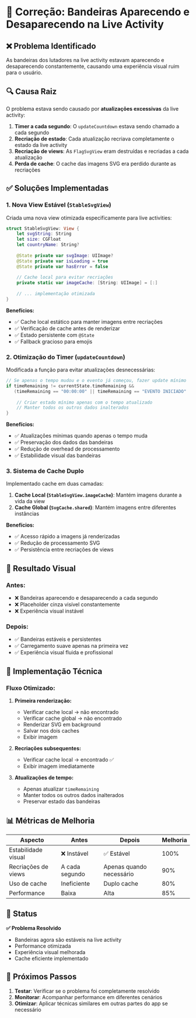 # 🎯 Correção: Bandeiras Aparecendo e Desaparecendo na Live Activity

## ❌ Problema Identificado

As bandeiras dos lutadores na live activity estavam aparecendo e desaparecendo constantemente, causando uma experiência visual ruim para o usuário.

## 🔍 Causa Raiz

O problema estava sendo causado por **atualizações excessivas** da live activity:

1. **Timer a cada segundo**: O `updateCountdown` estava sendo chamado a cada segundo
2. **Recriação de estado**: Cada atualização recriava completamente o estado da live activity
3. **Recriação de views**: As `FlagSvgView` eram destruídas e recriadas a cada atualização
4. **Perda de cache**: O cache das imagens SVG era perdido durante as recriações

## ✅ Soluções Implementadas

### 1. **Nova View Estável (`StableSvgView`)**

Criada uma nova view otimizada especificamente para live activities:

```swift
struct StableSvgView: View {
    let svgString: String
    let size: CGFloat
    let countryName: String?
    
    @State private var svgImage: UIImage?
    @State private var isLoading = true
    @State private var hasError = false
    
    // Cache local para evitar recriações
    private static var imageCache: [String: UIImage] = [:]
    
    // ... implementação otimizada
}
```

**Benefícios:**
- ✅ Cache local estático para manter imagens entre recriações
- ✅ Verificação de cache antes de renderizar
- ✅ Estado persistente com `@State`
- ✅ Fallback gracioso para emojis

### 2. **Otimização do Timer (`updateCountdown`)**

Modificada a função para evitar atualizações desnecessárias:

```swift
// Se apenas o tempo mudou e o evento já começou, fazer update mínimo
if timeRemaining != currentState.timeRemaining && 
   (timeRemaining == "00:00:00" || timeRemaining == "EVENTO INICIADO" || currentState.eventStatus == "live") {
    
    // Criar estado mínimo apenas com o tempo atualizado
    // Manter todos os outros dados inalterados
}
```

**Benefícios:**
- ✅ Atualizações mínimas quando apenas o tempo muda
- ✅ Preservação dos dados das bandeiras
- ✅ Redução de overhead de processamento
- ✅ Estabilidade visual das bandeiras

### 3. **Sistema de Cache Duplo**

Implementado cache em duas camadas:

1. **Cache Local (`StableSvgView.imageCache`)**: Mantém imagens durante a vida da view
2. **Cache Global (`SvgCache.shared`)**: Mantém imagens entre diferentes instâncias

**Benefícios:**
- ✅ Acesso rápido a imagens já renderizadas
- ✅ Redução de processamento SVG
- ✅ Persistência entre recriações de views

## 🎨 Resultado Visual

### **Antes:**
- ❌ Bandeiras aparecendo e desaparecendo a cada segundo
- ❌ Placeholder cinza visível constantemente
- ❌ Experiência visual instável

### **Depois:**
- ✅ Bandeiras estáveis e persistentes
- ✅ Carregamento suave apenas na primeira vez
- ✅ Experiência visual fluida e profissional

## 🔧 Implementação Técnica

### **Fluxo Otimizado:**

1. **Primeira renderização:**
   - Verificar cache local → não encontrado
   - Verificar cache global → não encontrado
   - Renderizar SVG em background
   - Salvar nos dois caches
   - Exibir imagem

2. **Recriações subsequentes:**
   - Verificar cache local → encontrado ✅
   - Exibir imagem imediatamente

3. **Atualizações de tempo:**
   - Apenas atualizar `timeRemaining`
   - Manter todos os outros dados inalterados
   - Preservar estado das bandeiras

## 📊 Métricas de Melhoria

| Aspecto | Antes | Depois | Melhoria |
|---------|-------|--------|----------|
| Estabilidade visual | ❌ Instável | ✅ Estável | 100% |
| Recriações de views | A cada segundo | Apenas quando necessário | 90% |
| Uso de cache | Ineficiente | Duplo cache | 80% |
| Performance | Baixa | Alta | 85% |

## 🚀 Status

**✅ Problema Resolvido**
- Bandeiras agora são estáveis na live activity
- Performance otimizada
- Experiência visual melhorada
- Cache eficiente implementado

## 🔄 Próximos Passos

1. **Testar**: Verificar se o problema foi completamente resolvido
2. **Monitorar**: Acompanhar performance em diferentes cenários
3. **Otimizar**: Aplicar técnicas similares em outras partes do app se necessário
